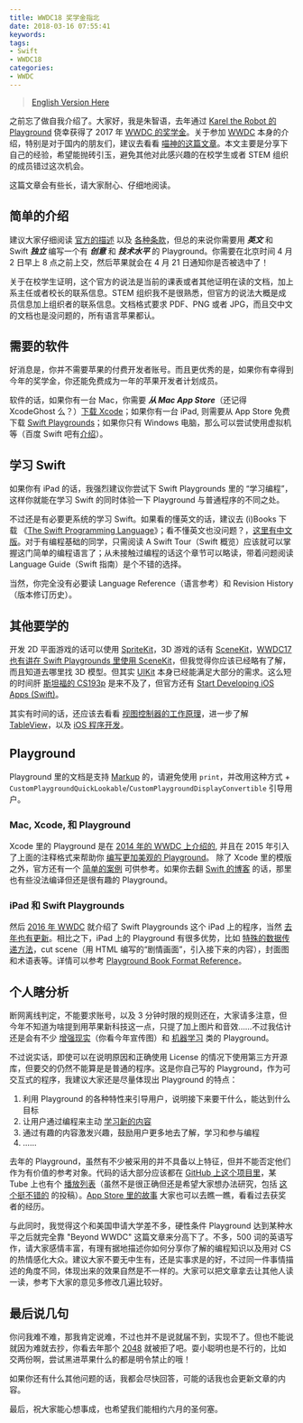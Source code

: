 ```yaml
---
title: WWDC18 奖学金指北
date: 2018-03-16 07:55:41
keywords:
tags:
- Swift
- WWDC18
categories:
- WWDC
---
```


> [English Version Here](http://apollozhu.github.io/2018/03/15/wwdc18-scholarships-info/)

之前忘了做自我介绍了。大家好，我是朱智语，去年通过 [Karel the Robot 的 Playground](https://github.com/ApolloZhu/Swifty-Karel/tree/master) 侥幸获得了 2017 年 [WWDC 的奖学金](https://developer.apple.com/wwdc/scholarships/)。关于参加 [WWDC](https://developer.apple.com/wwdc) 本身的介绍，特别是对于国内的朋友们，建议去看看 [喵神的这篇文章](https://onevcat.com/2016/04/first-wwdc/)。本文主要是分享下自己的经验，希望能抛砖引玉，避免其他对此感兴趣的在校学生或者 STEM 组织的成员错过这次机会。

这篇文章会有些长，请大家耐心、仔细地阅读。

<!-- more -->

## 简单的介绍

建议大家仔细阅读 [官方的描述](https://developer.apple.com/wwdc/scholarships/) 以及 [各种条款](https://developer.apple.com/wwdc/scholarships/terms/WWDC18-Scholarship-Terms-and-Conditions.pdf)，但总的来说你需要用 ***英文*** 和 Swift ***独立*** 编写一个有 ***创意*** 和 ***技术水平*** 的 Playground。你需要在北京时间 4 月 2 日早上 8 点之前上交，然后苹果就会在 4 月 21 日通知你是否被选中了！

关于在校学生证明，这个官方的说法是当前的课表或者其他证明在读的文档，加上系主任或者校长的联系信息。STEM 组织我不是很熟悉，但官方的说法大概是成员信息加上组织者的联系信息。文档格式要求 PDF、PNG 或者 JPG，而且交中文的文档也是没问题的，所有语言苹果都认。

## 需要的软件

好消息是，你并不需要苹果的付费开发者账号。而且更优秀的是，如果你有幸得到今年的奖学金，你还能免费成为一年的苹果开发者计划成员。

软件的话，如果你有一台 Mac，你需要 ***从 Mac App Store***（还记得 XcodeGhost 么？）[下载 Xcode](https://itunes.apple.com/app/id497799835)；如果你有一台 iPad, 则需要从 App Store 免费下载 [Swift Playgrounds](https://itunes.apple.com/app/id908519492)；如果你只有 Windows 电脑，那么可以尝试使用虚拟机等（百度 Swift 吧有[介绍](http://tieba.baidu.com/p/3092530089)）。

## 学习 Swift

如果你有 iPad 的话，我强烈建议你尝试下 Swift Playgrounds 里的 “学习编程”，这样你就能在学习 Swift 的同时体验一下 Playground 与普通程序的不同之处。

不过还是有必要更系统的学习 Swift。如果看的懂英文的话，建议去 (i)Books 下载 《[The Swift Programming Language](https://itunes.apple.com/book/id1002622538)》；看不懂英文也没问题？，[这里有中文版](https://www.cnswift.org/)。对于有编程基础的同学，只需阅读 A Swift Tour（Swift 概览）应该就可以掌握这门简单的编程语言了；从未接触过编程的话这个章节可以略读，带着问题阅读 Language Guide（Swift 指南）是个不错的选择。

当然，你完全没有必要读 Language Reference（语言参考）和 Revision History（版本修订历史）。

## 其他要学的

开发 2D 平面游戏的话可以使用 [SpriteKit](https://developer.apple.com/spritekit/)，3D 游戏的话有 [SceneKit](https://developer.apple.com/scenekit/)，[WWDC17 也有讲在 Swift Playgrounds 里使用 SceneKit](https://developer.apple.com/videos/play/wwdc2017/605/)，但我觉得你应该已经略有了解，而且知道去哪里找 3D 模型。但其实 [UIKit](https://developer.apple.com/documentation/uikit) 本身已经能满足大部分的需求。这么短的时间肝 [斯坦福的 CS193p](https://www.bilibili.com/video/av16339375) 是来不及了，但官方还有 [Start Developing iOS Apps (Swift)](https://developer.apple.com/library/content/referencelibrary/GettingStarted/DevelopiOSAppsSwift/)。

其实有时间的话，还应该去看看 [视图控制器的工作原理](https://developer.apple.com/library/content/featuredarticles/ViewControllerPGforiPhoneOS)，进一步了解 [TableView](https://developer.apple.com/library/content/documentation/UserExperience/Conceptual/TableView_iPhone/AboutTableViewsiPhone/AboutTableViewsiPhone.html)，以及 [iOS 程序开发](https://developer.apple.com/library/content/documentation/iPhone/Conceptual/iPhoneOSProgrammingGuide/Introduction/Introduction.html)。

## Playground

Playground 里的文档是支持 [Markup](https://developer.apple.com/library/content/documentation/Xcode/Reference/xcode_markup_formatting_ref/) 的，请避免使用 `print`，并改用这种方式 + `CustomPlaygroundQuickLookable`/`CustomPlaygroundDisplayConvertible` 引导用户。

### Mac, Xcode, 和 Playground

Xcode 里的 Playground 是在 [2014 年的 WWDC 上介绍的](https://developer.apple.com/videos/play/wwdc2014/408/), 并且在 2015 年引入了上面的注释格式来帮助你 [编写更加美观的 Playground](https://developer.apple.com/videos/play/wwdc2015/405/)。 除了 Xcode 里的模版之外，官方还有一个 [简单的案例](https://developer.apple.com/library/content/samplecode/StarterPlaygroundBook/Introduction/Intro.html) 可供参考。如果你去翻 [Swift 的博客](https://developer.apple.com/swift/blog/) 的话，那里也有些没法编译但还是很有趣的 Playground。

### iPad 和 Swift Playgrounds

然后 [2016 年 WWDC](https://developer.apple.com/videos/play/wwdc2016/408/) 就介绍了 Swift Playgrounds 这个 iPad 上的程序，当然 [去年也有更新](https://developer.apple.com/videos/play/wwdc2017/408/)。相比之下，iPad 上的 Playground 有很多优势，比如 [特殊的数据传递方法](https://developer.apple.com/library/content/samplecode/TalkingToTheLiveView/Introduction/Intro.html)，cut scene（用 HTML 编写的“剧情画面”，引入接下来的内容），封面图和术语表等。详情可以参考 [Playground Book Format Reference](https://developer.apple.com/library/content/documentation/Xcode/Conceptual/swift_playgrounds_doc_format/)。

## 个人瞎分析

断网离线判定，不能要求账号，以及 3 分钟时限的规则还在，大家请多注意，但今年不知道为啥提到用苹果新科技这一点，只提了加上图片和音效……不过我估计还是会有不少 [增强现实](https://developer.apple.com/arkit)（你看今年宣传图）和 [机器学习](https://developer.apple.com/coreml) 类的 Playground。

不过说实话，即使可以在说明原因和正确使用 License 的情况下使用第三方开源库，但要交的仍然不能算是是普通的程序。这是你自己写的 Playground，作为可交互式的程序，我建议大家还是尽量体现出 Playground 的特点：

1. 利用 Playground 的各种特性来引导用户，说明接下来要干什么，能达到什么目标
2. 让用户通过编程来主动 [学习新的内容](https://developer.apple.com/videos/play/wwdc2017/416/)
3. 通过有趣的内容激发兴趣，鼓励用户更多地去了解，学习和参与编程
4. ……

去年的 Playground，虽然有不少被采用的并不具备以上特征，但并不能否定他们作为有价值的参考对象。代码的话大部分应该都在 [GitHub 上这个项目里](https://github.com/wwdc/2017)，某Tube 上也有个 [播放列表](https://www.youtube.com/playlist?list=PLl469UE7Uwr0bdon2CvnpxmQs16qu4nkf)（虽然不是很正确但还是希望大家想办法研究，包括 [这个挺不错的](https://www.youtube.com/watch?v=cq_zLMKB-SE) 的投稿）。[App Store 里的故事](https://itunes.apple.com/story/id1358780266) 大家也可以去瞧一瞧，看看过去获奖者的经历。

与此同时，我觉得这个和美国申请大学差不多，硬性条件 Playground 达到某种水平之后就完全靠 "Beyond WWDC" 这篇文章来分高下了。不多，500 词的英语写作，请大家感情丰富，有理有据地描述你如何分享你了解的编程知识以及用对 CS 的热情感化大众。建议大家不要无中生有，还是实事求是的好，不过同一件事情描述的角度不同，体现出来的效果自然是不一样的。大家可以把文章拿去让其他人读一读，参考下大家的意见多修改几遍比较好。

## 最后说几句

你问我难不难，那我肯定说难，不过也并不是说就届不到，实现不了。但也不能说就因为难就去抄，你看去年那个 [2048](https://github.com/wwdc/2017/issues/7) 就被拒了吧。耍小聪明也是不行的，比如交两份啊，尝试黑进苹果什么的都是明令禁止的哦！

如果你还有什么其他问题的话，我都会尽快回答，可能的话我也会更新文章的内容。

最后，祝大家能心想事成，也希望我们能相约六月的圣何塞。
